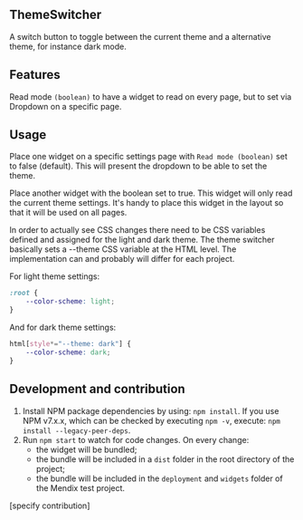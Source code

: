 ## ThemeSwitcher

A switch button to toggle between the current theme and a alternative theme, for instance dark mode.

## Features

Read mode `(boolean)` to have a widget to read on every page, but to set via Dropdown on a specific page.

## Usage

Place one widget on a specific settings page with `Read mode (boolean)` set to false (default). This will present the
dropdown to be able to set the theme.

Place another widget with the boolean set to true. This widget will only read the current theme settings. It's handy to
place this widget in the layout so that it will be used on all pages.

In order to actually see CSS changes there need to be CSS variables defined and assigned for the light and dark theme.
The theme switcher basically sets a --theme CSS variable at the HTML level. The implementation can and probably will
differ for each project.

For light theme settings:

```css
:root {
    --color-scheme: light;
}
```

And for dark theme settings:

```css
html[style*="--theme: dark"] {
    --color-scheme: dark;
}
```

## Development and contribution

1. Install NPM package dependencies by using: `npm install`. If you use NPM v7.x.x, which can be checked by executing
   `npm -v`, execute: `npm install --legacy-peer-deps`.
1. Run `npm start` to watch for code changes. On every change:
    - the widget will be bundled;
    - the bundle will be included in a `dist` folder in the root directory of the project;
    - the bundle will be included in the `deployment` and `widgets` folder of the Mendix test project.

[specify contribution]
